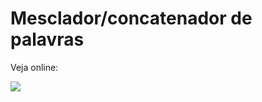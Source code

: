 # Mesclador/concatenador de palavras

Veja online:

[<img src="https://img.shields.io/badge/Vercel-000000?style=for-the-badge&logo=vercel&logoColor=white">](https://wordsmergerwin7.vercel.app/)
